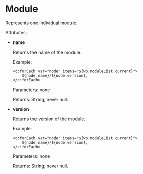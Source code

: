 # Module

Represents one individual module.

Attributes:

-   **name**

    Returns the name of the module.

    Example:

    ```
    <c:forEach var="node" items="${wp.moduleList.current}">   
        ${node.name}/${node.version},
    </c:forEach>
    ```

    Parameters: none

    Returns: String; never null.

-   **version**

    Returns the version of the module.

    Example:

    ```
    <c:forEach var="node" items="${wp.moduleList.current}">   
        ${node.name}/${node.version},
    </c:forEach>
    ```

    Parameters: none

    Returns: String; never null.


